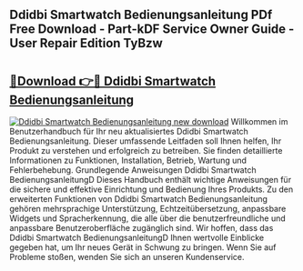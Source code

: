 ## Ddidbi Smartwatch Bedienungsanleitung PDf Free Download - Part-kDF Service Owner Guide - User Repair Edition TyBzw

# <h2><a href="http://df53uo.blite.top/?on=Ddidbi+Smartwatch+Bedienungsanleitung">🔗Download 👉🔴 Ddidbi Smartwatch Bedienungsanleitung</a></h2>

[![Ddidbi Smartwatch Bedienungsanleitung new download](https://i.imgur.com/lujVjoI.png)](http://df53uo.blite.top/?on=Ddidbi+Smartwatch+Bedienungsanleitung)
Willkommen im Benutzerhandbuch für Ihr neu aktualisiertes Ddidbi Smartwatch Bedienungsanleitung. Dieser umfassende Leitfaden soll Ihnen helfen, Ihr Produkt zu verstehen und erfolgreich zu betreiben. Sie finden detaillierte Informationen zu Funktionen, Installation, Betrieb, Wartung und Fehlerbehebung. Grundlegende Anweisungen Ddidbi Smartwatch BedienungsanleitungD Dieses Handbuch enthält wichtige Anweisungen für die sichere und effektive Einrichtung und Bedienung Ihres Produkts. Zu den erweiterten Funktionen von Ddidbi Smartwatch Bedienungsanleitung gehören mehrsprachige Unterstützung, Echtzeitübersetzung, anpassbare Widgets und Spracherkennung, die alle über die benutzerfreundliche und anpassbare Benutzeroberfläche zugänglich sind. Wir hoffen, dass das Ddidbi Smartwatch BedienungsanleitungD Ihnen wertvolle Einblicke gegeben hat, um Ihr neues Gerät in Schwung zu bringen. Wenn Sie auf Probleme stoßen, wenden Sie sich an unseren Kundenservice.
